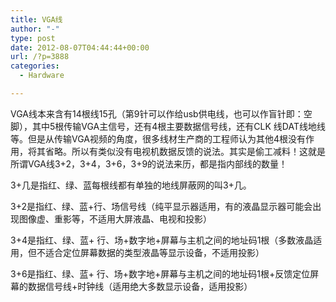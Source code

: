 ```yaml
---
title: VGA线
author: "-"
type: post
date: 2012-08-07T04:44:44+00:00
url: /?p=3888
categories:
  - Hardware

---
```

VGA线本来含有14根线15孔（第9针可以作给usb供电线，也可以作盲针即：空脚），其中5根传输VGA主信号，还有4根主要数据信号线，还有CLK 线DAT线地线等。但是从传输VGA视频的角度，很多线材生产商的工程师认为其他4根没有作用，将其省略。所以有类似没有电视机数据反馈的说法。其实是偷工减料！这就是所谓VGA线3+2，3+4，3+6，3+9的说法来历，都是指内部线的数量！
  
3+几是指红、绿、蓝每根线都有单独的地线屏蔽网的叫3+几。
  
3+2是指红、绿、蓝+行、场信号线（纯平显示器适用，有的液晶显示器可能会出现图像虚、重影等，不适用大屏液晶、电视和投影）
  
3+4是指红、绿、蓝+ 行、场+数字地+屏幕与主机之间的地址码1根（多数液晶适用，但不适合定位屏幕数据的类型液晶等显示设备，不适用投影）
  
3+6是指红、绿、蓝+ 行、场+数字地+屏幕与主机之间的地址码1根+反馈定位屏幕的数据信号线+时钟线（适用绝大多数显示设备，适用投影）